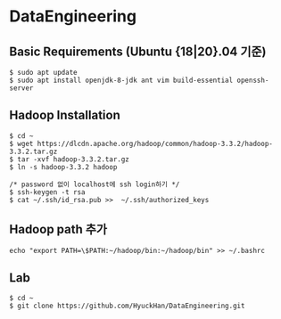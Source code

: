 # DataEngineering
## Basic Requirements (Ubuntu {18|20}.04 기준)
```
$ sudo apt update
$ sudo apt install openjdk-8-jdk ant vim build-essential openssh-server
```

## Hadoop Installation
```
$ cd ~
$ wget https://dlcdn.apache.org/hadoop/common/hadoop-3.3.2/hadoop-3.3.2.tar.gz
$ tar -xvf hadoop-3.3.2.tar.gz
$ ln -s hadoop-3.3.2 hadoop
```
```
/* password 없이 localhost에 ssh login하기 */
$ ssh-keygen -t rsa
$ cat ~/.ssh/id_rsa.pub >>  ~/.ssh/authorized_keys
```
## Hadoop path 추가
```
echo "export PATH=\$PATH:~/hadoop/bin:~/hadoop/bin" >> ~/.bashrc
```
## Lab
```
$ cd ~
$ git clone https://github.com/HyuckHan/DataEngineering.git
```
